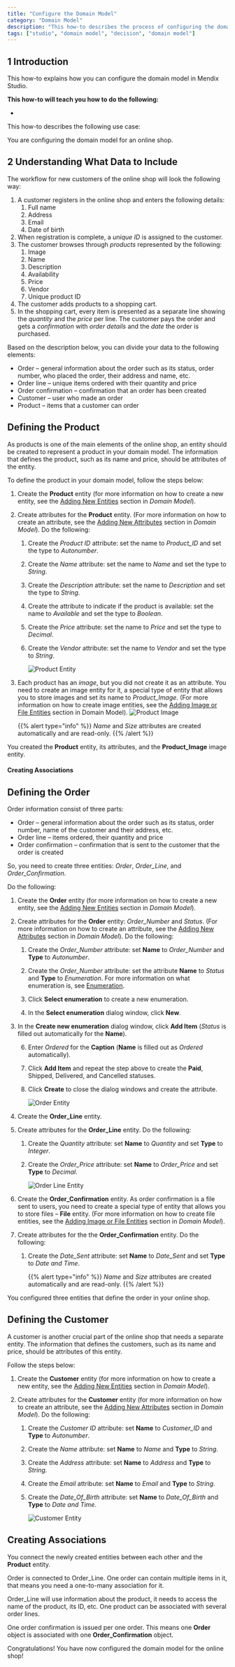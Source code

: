 ```yaml
---
title: "Configure the Domain Model"
category: "Domain Model"
description: "This how-to describes the process of configuring the domain model in Mendix Studio."
tags: ["studio", "domain model", "decision", "domain model"]
---
```


## 1 Introduction

This how-to explains how you can configure the domain model in Mendix Studio. 



**This how-to will teach you how to do the following:**

* 

This how-to describes the following use case: 

You are configuring the domain model for an online shop. 

## 2 Understanding What Data to Include  

The workflow for new customers of the online shop will look the following way:

1. A customer registers in the online shop and enters the following details:
   1. Full name
   2. Address
   3. Email
   4. Date of birth
2. When registration is complete, a *unique ID* is assigned to the customer. 
3. The customer browses through *products* represented by the following:
   1. Image 
   2. Name
   3. Description 
   4. Availability
   5. Price 
   6. Vendor
   7.  Unique product ID 
4. The customer adds products to a shopping cart. 
5. In the shopping cart, every item is presented as a separate line showing the *quantity* and the *price* per line. The customer pays the order and gets a *confirmation* with *order details* and the *date* the order is purchased. 

Based on the description below, you can divide your data to the following elements: 

* Order –  general information about the order such as its status, order number, who placed the order, their address and name, etc. 
* Order line – unique items ordered with their quantity and price
* Order confirmation – confirmation that an order has been created
* Customer – user who made an order
* Product – items that a customer can order

## Defining the Product

As products is one of the main elements of the online shop, an entity should be created to represent a product in your domain model. The information that defines the product, such as its name and price, should be attributes of the entity. 

To define the product in your domain model, follow the steps below:  

1. Create the **Product** entity (for more information on how to create a new entity, see the [Adding New Entities](domain-models#adding-new-entities) section in *Domain Model*).

3.  Create attributes for the **Product** entity. (For more information on how to create an attribute, see the [Adding New Attributes](domain-models#adding-new-attributes) section in *Domain Model*). Do the following:<br />
    1. Create the *Product ID* attribute: set the name to *Product_ID* and set the type to *Autonumber*.
    
    2. Create the *Name* attribute: set the name to *Name* and set the type to *String*.
    
    3. Create the *Description* attribute: set the name to *Description* and set the type to *String*. 
    
    4. Create the attribute to indicate if the product is available: set the name to *Available* and set the type to *Boolean*.
    
    5. Create the *Price* attribute: set the name to *Price* and set the type to *Decimal*. 
    
    6.  Create the *Vendor* attribute: set the name to *Vendor* and set the type to *String*. 
    
		![Product Entity](attachments/domain-models-how-to/product-entity.png)

4. Each product has an *image*, but you did not create it as an attribute. You need to create an image entity for it, a special type of entity that allows you to store images and set its name to *Product_Image*. (For more information on how to create image entities, see the [Adding Image or File Entities](domain-models#adding-image-or-file-entities) section in Domain Model).
	![Product Image](attachments/domain-models-how-to/product-image-entity.png)

    {{% alert type="info" %}} *Name* and *Size* attributes are created automatically and are read-only.
    {{% /alert %}}

You created the **Product** entity, its attributes, and the **Product_Image** image entity. 

#### Creating Associations

## Defining the Order

Order information consist of three parts:

* Order – general information about the order such as its status, order number, name of the customer and their address, etc. 
* Order line – items ordered, their quantity and price
* Order confirmation – confirmation that is sent to the customer that the order is created

So, you need to create three entities: *Order*, *Order_Line*, and *Order_Confirmation*. 

Do the following:

1. Create the **Order** entity (for more information on how to create a new entity, see the [Adding New Entities](domain-models#adding-new-entities) section in *Domain Model*).
2. Create attributes for the **Order** entity: *Order_Number* and *Status*. (For more information on how to create an attribute, see the [Adding New Attributes](domain-models#adding-new-attributes) section in *Domain Model*). Do the following:<br />
   1. Create the *Order_Number* attribute: set **Name** to *Order_Number* and **Type** to *Autonumber*. 
   
   2. Create the *Order_Number* attribute: set the attribute **Name** to *Status* and **Type** to *Enumeration*. For more information on what enumeration is, see [Enumeration](domain-models-enumeration).
   
   3. Click **Select enumeration** to create a new enumeration.
   
   4. In the **Select enumeration** dialog window, click **New**.
   
5. In the **Create new enumeration** dialog window, click **Add Item** (*Status* is filled out automatically for the **Name**).
   
   6. Enter *Ordered* for the **Caption** (**Name** is filled out as *Ordered* automatically).
   
   7. Click **Add Item** and repeat the step above to create the **Paid**, Shipped, Delivered, and Cancelled statuses.
   
   8. Click **Create** to close the dialog windows and create the attribute.
   
      ![Order Entity](attachments/domain-models-how-to/order-entity.png)
   
3. Create the **Order_Line** entity. 

4. Create attributes for the **Order_Line** entity. Do the following:<br />

   1. Create the *Quantity* attribute: set **Name** to *Quantity* and set **Type** to *Integer*.

   2. Create the *Order_Price* attribute: set **Name** to *Order_Price* and set **Type** to *Decimal*.

      ![Order Line Entity](attachments/domain-models-how-to/order-line-entity.png)

5.  Create the **Order_Confirmation** entity. As order confirmation is a file sent to users, you need to create a special type of entity that allows you to store files – **File** entity. (For more information on how to create file entities, see the [Adding Image or File Entities](domain-models#adding-image-or-file-entities) section in *Domain Model*).

6. Create attributes for the the **Order_Confirmation** entity. Do the following:<br />

   1. Create the *Date_Sent* attribute: set **Name** to *Date_Sent* and set **Type** to *Date and Time*.

      {{% alert type="info" %}} *Name* and *Size* attributes are created automatically and are read-only.
      {{% /alert %}}

You configured three entities that define the order in your online shop.

## Defining the Customer

A customer is another crucial part of the online shop that needs a separate entity. The information that defines the customers, such as its name and price, should be attributes of this entity.

Follow the steps below:

1. Create the **Customer** entity (for more information on how to create a new entity, see the [Adding New Entities](domain-models#adding-new-entities) section in *Domain Model*).

2. Create attributes for the **Customer** entity (for more information on how to create an attribute, see the [Adding New Attributes](domain-models#adding-new-attributes) section in *Domain Model*). Do the following:

   1. Create the *Customer ID* attribute: set **Name** to *Customer_ID* and **Type** to *Autonumber*. 

   2. Create the *Name* attribute: set **Name** to *Name* and **Type** to *String*.

   3. Create the *Address* attribute: set **Name** to *Address* and **Type** to *String*.

   4. Create the *Email* attribute: set **Name** to *Email* and **Type** to *String*.

   5. Create the *Date_Of_Birth* attribute: set **Name** to *Date_Of_Birth* and **Type** to *Date and Time*.

      ![Customer Entity](attachments/domain-models-how-to/customer_entity.png)

## Creating Associations

You connect the newly created entities between each other and the **Product** entity.

Order is connected to Order_Line. One order can contain multiple items in it, that means you need a one-to-many association for it.

Order_Line will use information about the product, it needs to access the name of the product, its ID, etc. One product can be associated with several order lines.

One order confirmation is issued per one order. This means one **Order** object is associated with one **Order_Confirmation** object. 



Congratulations! You have now configured the domain model for the online shop!


